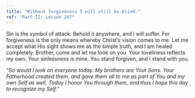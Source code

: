 ```yaml
---
title: "Without forgiveness I will still be blind."
ref: "Part II: Lesson 247"
---
```


Sin is the symbol of attack. Behold it anywhere, and I will suffer. For
forgiveness is the only means whereby Christ’s vision comes to me. Let
me accept what His sight shows me as the simple truth, and I am healed
completely. Brother, come and let me look on you. Your loveliness
reflects my own. Your sinlessness is mine. You stand forgiven, and I
stand with you.

*“So would I look on everyone today. My brothers are Your Sons. Your
Fatherhood created them, and gave them all to me as part of You and my
own Self as well. Today I honor You through them, and thus I hope this
day to recognize my Self.”*

